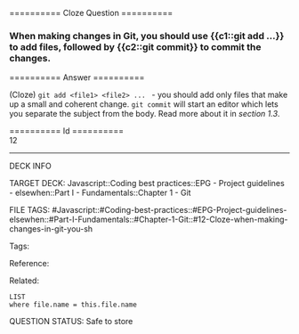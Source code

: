 ========== Cloze Question ==========

###  When making changes in Git, you should use {{c1::git add <file1> <file2> ...}} to add files, followed by {{c2::git commit}} to commit the changes.  

========== Answer ==========  

(Cloze) `git add <file1> <file2> ... ` - you should add only files that make up a small and coherent change. `git commit` will start an editor which lets you separate the subject from the body. Read more about it in _section 1.3_.

========== Id ==========  
12

---

DECK INFO

TARGET DECK: Javascript::Coding best practices::EPG - Project guidelines - elsewhen::Part I - Fundamentals::Chapter 1 - Git

FILE TAGS: #Javascript::#Coding-best-practices::#EPG-Project-guidelines-elsewhen::#Part-I-Fundamentals::#Chapter-1-Git::#12-Cloze-when-making-changes-in-git-you-sh

Tags:

Reference:

Related:

```dataview
LIST
where file.name = this.file.name
````
QUESTION STATUS: Safe to store
